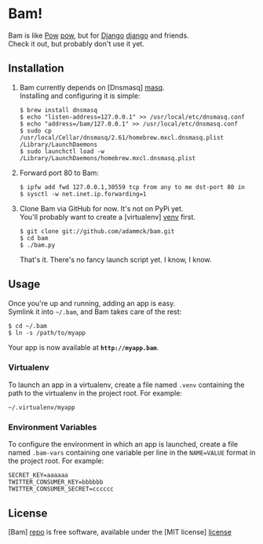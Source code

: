 # Bam!

Bam is like [Pow] [pow], but for [Django] [django] and friends.  
Check it out, but probably don't use it yet.


## Installation

1. Bam currently depends on [Dnsmasq] [masq].  
   Installing and configuring it is simple:

   ```
   $ brew install dnsmasq
   $ echo "listen-address=127.0.0.1" >> /usr/local/etc/dnsmasq.conf
   $ echo "address=/bam/127.0.0.1" >> /usr/local/etc/dnsmasq.conf
   $ sudo cp /usr/local/Cellar/dnsmasq/2.61/homebrew.mxcl.dnsmasq.plist /Library/LaunchDaemons
   $ sudo launchctl load -w /Library/LaunchDaemons/homebrew.mxcl.dnsmasq.plist
   ```

2. Forward port 80 to Bam:

   ```
   $ ipfw add fwd 127.0.0.1,30559 tcp from any to me dst-port 80 in
   $ sysctl -w net.inet.ip.forwarding=1
   ```

3. Clone Bam via GitHub for now. It's not on PyPi yet.  
   You'll probably want to create a [virtualenv] [venv] first.

   ```
   $ git clone git://github.com/adammck/bam.git
   $ cd bam
   $ ./bam.py
   ```

   That's it. There's no fancy launch script yet. I know, I know.


## Usage

Once you're up and running, adding an app is easy.  
Symlink it into `~/.bam`, and Bam takes care of the rest:

```
$ cd ~/.bam
$ ln -s /path/to/myapp
```

Your app is now available at **`http://myapp.bam`**.

### Virtualenv

To launch an app in a virtualenv, create a file named `.venv` containing the
path to the virtualenv in the project root. For example:

```
~/.virtualenv/myapp
```

### Environment Variables

To configure the environment in which an app is launched, create a file named
`.bam-vars` containing one variable per line in the `NAME=VALUE` format in the
project root. For example:

```
SECRET_KEY=aaaaaa
TWITTER_CONSUMER_KEY=bbbbbb
TWITTER_CONSUMER_SECRET=cccccc
```


## License

[Bam] [repo] is free software, available under the [MIT license] [license]




[repo]:    https://github.com/adammck/bam
[license]: https://raw.github.com/adammck/bam/master/LICENSE
[pow]:     http://pow.cx
[django]:  https://www.djangoproject.com
[masq]:    http://www.thekelleys.org.uk/dnsmasq/doc.html
[venv]:    http://www.virtualenv.org